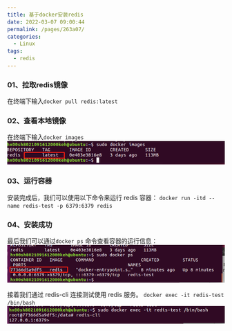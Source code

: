 ```yaml
---
title: 基于docker安装redis
date: 2022-03-07 09:00:44
permalink: /pages/263a07/
categories:
  - Linux
tags:
  - redis
---
```


### 01、拉取redis镜像
在终端下输入`docker pull redis:latest`


### 02、查看本地镜像
在终端下输入`docker images`
![](./image/redis-01.png)

### 03、运行容器
安装完成后，我们可以使用以下命令来运行 redis 容器：
`docker run -itd --name redis-test -p 6379:6379 redis`

### 04、安装成功
最后我们可以通过`docker ps` 命令查看容器的运行信息：
![](./image/redis-02.png)

接着我们通过 redis-cli 连接测试使用 redis 服务。
`docker exec -it redis-test /bin/bash`
![](./image/redis-03.png)

